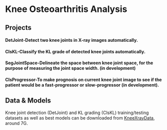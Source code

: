#  Knee Osteoarthritis Analysis
## Projects
#### DetJoint-Detect two knee joints in X-ray images automatically.
#### ClsKL-Classify the KL grade of detected knee joints automatically.
#### SegJointSpace-Delineate the space between knee joint space, for the purpose of measuring the joint space width. (in development)
#### ClsProgressor-To make prognosis on current knee joint image to see if the patient would be a fast-progressor or slow-progressor (in development).

## Data & Models
Knee joint detection (DetJoint) and KL grading (ClsKL) training/testing datasets as well as best models can be downloaded from [KneeXrayData](https://mega.nz/#!KywnQZoK!XNzDmpPFOUnKqOJpY_B7nyMEikqmhfRgYRjeq1QKw90), around 7G.
